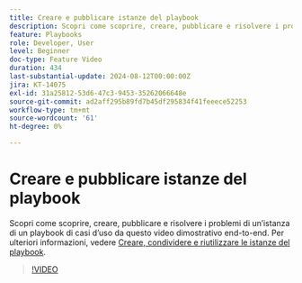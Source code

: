 ```yaml
---
title: Creare e pubblicare istanze del playbook
description: Scopri come scoprire, creare, pubblicare e risolvere i problemi di un’istanza di un playbook di casi d’uso da questo video dimostrativo end-to-end.
feature: Playbooks
role: Developer, User
level: Beginner
doc-type: Feature Video
duration: 434
last-substantial-update: 2024-08-12T00:00:00Z
jira: KT-14075
exl-id: 31a25812-53d6-47c3-9453-35262066648e
source-git-commit: ad2aff295b89fd7b45df295834f41feeece52253
workflow-type: tm+mt
source-wordcount: '61'
ht-degree: 0%

---
```


# Creare e pubblicare istanze del playbook

Scopri come scoprire, creare, pubblicare e risolvere i problemi di un’istanza di un playbook di casi d’uso da questo video dimostrativo end-to-end. Per ulteriori informazioni, vedere [Creare, condividere e riutilizzare le istanze del playbook](https://experienceleague.adobe.com/docs/experience-platform/use-case-playbooks/playbooks/create-share-reuse.html).

>[!VIDEO](https://video.tv.adobe.com/v/3427058/?learn=on)
